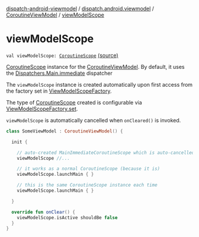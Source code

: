 [dispatch-android-viewmodel](../../index.md) / [dispatch.android.viewmodel](../index.md) / [CoroutineViewModel](index.md) / [viewModelScope](./view-model-scope.md)

# viewModelScope

`val viewModelScope: `[`CoroutineScope`](https://kotlin.github.io/kotlinx.coroutines/kotlinx-coroutines-core/kotlinx.coroutines/-coroutine-scope/index.html) [(source)](https://github.com/RBusarow/Dispatch/tree/master/dispatch-android-viewmodel/src/main/java/dispatch/android/viewmodel/CoroutineViewModel.kt#L53)

[CoroutineScope](https://kotlin.github.io/kotlinx.coroutines/kotlinx-coroutines-core/kotlinx.coroutines/-coroutine-scope/index.html) instance for the [CoroutineViewModel](index.md).
By default, it uses the [Dispatchers.Main.immediate](https://kotlin.github.io/kotlinx.coroutines/kotlinx-coroutines-core/kotlinx.coroutines/-main-coroutine-dispatcher/immediate.html) dispatcher

The `viewModelScope` instance is created automatically upon first access
from the factory set in [ViewModelScopeFactory](../-view-model-scope-factory/index.md).

The type of [CoroutineScope](https://kotlin.github.io/kotlinx.coroutines/kotlinx-coroutines-core/kotlinx.coroutines/-coroutine-scope/index.html) created is configurable via [ViewModelScopeFactory.set](../-view-model-scope-factory/set.md).

`viewModelScope` is automatically cancelled when `onCleared()` is invoked.

``` kotlin
class SomeViewModel : CoroutineViewModel() {

  init {

    // auto-created MainImmediateCoroutineScope which is auto-cancelled in onClear()
    viewModelScope //...

    // it works as a normal CoroutineScope (because it is)
    viewModelScope.launchMain { }

    // this is the same CoroutineScope instance each time
    viewModelScope.launchMain { }

  }

  override fun onClear() {
    viewModelScope.isActive shouldBe false
  }
}
```

